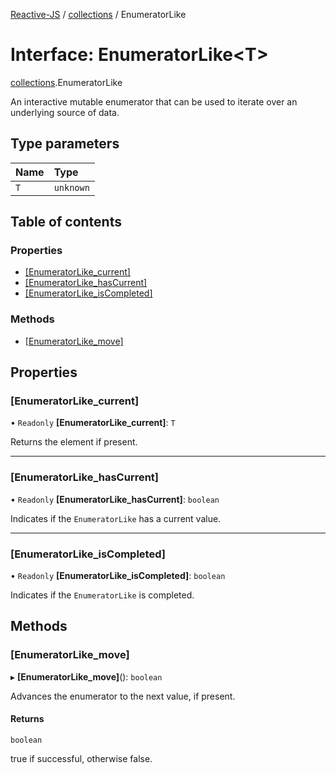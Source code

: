 [Reactive-JS](../README.md) / [collections](../modules/collections.md) / EnumeratorLike

# Interface: EnumeratorLike<T\>

[collections](../modules/collections.md).EnumeratorLike

An interactive mutable enumerator that can be used to iterate
over an underlying source of data.

## Type parameters

| Name | Type |
| :------ | :------ |
| `T` | `unknown` |

## Table of contents

### Properties

- [[EnumeratorLike\_current]](collections.EnumeratorLike.md#[enumeratorlike_current])
- [[EnumeratorLike\_hasCurrent]](collections.EnumeratorLike.md#[enumeratorlike_hascurrent])
- [[EnumeratorLike\_isCompleted]](collections.EnumeratorLike.md#[enumeratorlike_iscompleted])

### Methods

- [[EnumeratorLike\_move]](collections.EnumeratorLike.md#[enumeratorlike_move])

## Properties

### [EnumeratorLike\_current]

• `Readonly` **[EnumeratorLike\_current]**: `T`

Returns the element if present.

___

### [EnumeratorLike\_hasCurrent]

• `Readonly` **[EnumeratorLike\_hasCurrent]**: `boolean`

Indicates if the `EnumeratorLike` has a current value.

___

### [EnumeratorLike\_isCompleted]

• `Readonly` **[EnumeratorLike\_isCompleted]**: `boolean`

Indicates if the `EnumeratorLike` is completed.

## Methods

### [EnumeratorLike\_move]

▸ **[EnumeratorLike_move]**(): `boolean`

Advances the enumerator to the next value, if present.

#### Returns

`boolean`

true if successful, otherwise false.
